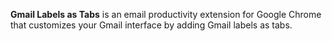 **Gmail Labels as Tabs** is an email productivity extension for Google Chrome that customizes your Gmail interface by adding Gmail labels as tabs.
